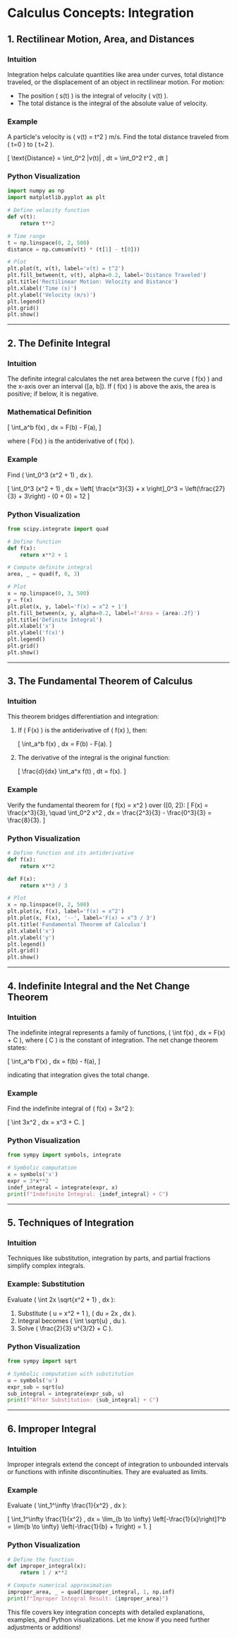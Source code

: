 # Calculus Concepts: Integration

## 1. Rectilinear Motion, Area, and Distances

### Intuition
Integration helps calculate quantities like area under curves, total distance traveled, or the displacement of an object in rectilinear motion. For motion:

- The position \( s(t) \) is the integral of velocity \( v(t) \).
- The total distance is the integral of the absolute value of velocity.

### Example
A particle's velocity is \( v(t) = t^2 \) m/s. Find the total distance traveled from \( t=0 \) to \( t=2 \).

\[
\text{Distance} = \int_0^2 |v(t)| \, dt = \int_0^2 t^2 \, dt
\]

### Python Visualization
```python
import numpy as np
import matplotlib.pyplot as plt

# Define velocity function
def v(t):
    return t**2

# Time range
t = np.linspace(0, 2, 500)
distance = np.cumsum(v(t) * (t[1] - t[0]))

# Plot
plt.plot(t, v(t), label='v(t) = t^2')
plt.fill_between(t, v(t), alpha=0.2, label='Distance Traveled')
plt.title('Rectilinear Motion: Velocity and Distance')
plt.xlabel('Time (s)')
plt.ylabel('Velocity (m/s)')
plt.legend()
plt.grid()
plt.show()
```

---

## 2. The Definite Integral

### Intuition
The definite integral calculates the net area between the curve \( f(x) \) and the x-axis over an interval \([a, b]\). If \( f(x) \) is above the axis, the area is positive; if below, it is negative.

### Mathematical Definition

\[
\int_a^b f(x) \, dx = F(b) - F(a),
\]

where \( F(x) \) is the antiderivative of \( f(x) \).

### Example
Find \( \int_0^3 (x^2 + 1) \, dx \).

\[
\int_0^3 (x^2 + 1) \, dx = \left[ \frac{x^3}{3} + x \right]_0^3 = \left(\frac{27}{3} + 3\right) - (0 + 0) = 12
\]

### Python Visualization
```python
from scipy.integrate import quad

# Define function
def f(x):
    return x**2 + 1

# Compute definite integral
area, _ = quad(f, 0, 3)

# Plot
x = np.linspace(0, 3, 500)
y = f(x)
plt.plot(x, y, label='f(x) = x^2 + 1')
plt.fill_between(x, y, alpha=0.2, label=f'Area = {area:.2f}')
plt.title('Definite Integral')
plt.xlabel('x')
plt.ylabel('f(x)')
plt.legend()
plt.grid()
plt.show()
```

---

## 3. The Fundamental Theorem of Calculus

### Intuition
This theorem bridges differentiation and integration:

1. If \( F(x) \) is the antiderivative of \( f(x) \), then:

    \[
    \int_a^b f(x) \, dx = F(b) - F(a).
    \]

2. The derivative of the integral is the original function:

    \[
    \frac{d}{dx} \int_a^x f(t) \, dt = f(x).
    \]

### Example
Verify the fundamental theorem for \( f(x) = x^2 \) over \([0, 2]\):
\[
F(x) = \frac{x^3}{3}, \quad \int_0^2 x^2 \, dx = \frac{2^3}{3} - \frac{0^3}{3} = \frac{8}{3}.
\]

### Python Visualization
```python
# Define function and its antiderivative
def f(x):
    return x**2

def F(x):
    return x**3 / 3

# Plot
x = np.linspace(0, 2, 500)
plt.plot(x, f(x), label='f(x) = x^2')
plt.plot(x, F(x), '--', label='F(x) = x^3 / 3')
plt.title('Fundamental Theorem of Calculus')
plt.xlabel('x')
plt.ylabel('y')
plt.legend()
plt.grid()
plt.show()
```

---

## 4. Indefinite Integral and the Net Change Theorem

### Intuition
The indefinite integral represents a family of functions, \( \int f(x) \, dx = F(x) + C \), where \( C \) is the constant of integration. The net change theorem states:

\[
\int_a^b f'(x) \, dx = f(b) - f(a),
\]

indicating that integration gives the total change.

### Example
Find the indefinite integral of \( f(x) = 3x^2 \):

\[
\int 3x^2 \, dx = x^3 + C.
\]

### Python Visualization
```python
from sympy import symbols, integrate

# Symbolic computation
x = symbols('x')
expr = 3*x**2
indef_integral = integrate(expr, x)
print(f"Indefinite Integral: {indef_integral} + C")
```

---

## 5. Techniques of Integration

### Intuition
Techniques like substitution, integration by parts, and partial fractions simplify complex integrals.

### Example: Substitution
Evaluate \( \int 2x \sqrt{x^2 + 1} \, dx \):

1. Substitute \( u = x^2 + 1 \), \( du = 2x \, dx \).
2. Integral becomes \( \int \sqrt{u} \, du \).
3. Solve \( \frac{2}{3} u^{3/2} + C \).

### Python Visualization
```python
from sympy import sqrt

# Symbolic computation with substitution
u = symbols('u')
expr_sub = sqrt(u)
sub_integral = integrate(expr_sub, u)
print(f"After Substitution: {sub_integral} + C")
```

---

## 6. Improper Integral

### Intuition
Improper integrals extend the concept of integration to unbounded intervals or functions with infinite discontinuities. They are evaluated as limits.

### Example
Evaluate \( \int_1^\infty \frac{1}{x^2} \, dx \):

\[
\int_1^\infty \frac{1}{x^2} \, dx = \lim_{b \to \infty} \left[-\frac{1}{x}\right]_1^b = \lim_{b \to \infty} \left(-\frac{1}{b} + 1\right) = 1.
\]

### Python Visualization
```python
# Define the function
def improper_integral(x):
    return 1 / x**2

# Compute numerical approximation
improper_area, _ = quad(improper_integral, 1, np.inf)
print(f"Improper Integral Result: {improper_area}")
```

This file covers key integration concepts with detailed explanations, examples, and Python visualizations. Let me know if you need further adjustments or additions!
